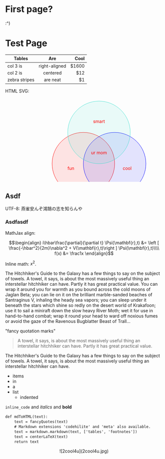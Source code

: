 <!-- regular html comment -->

# First page?

:^)

</div>
<div id="article" class="hyphenate">

# Test Page

| Tables        | Are           | Cool  |
| ------------- |:-------------:| -----:|
| col 3 is      | right-aligned | $1600 |
| col 2 is      | centered      |   $12 |
| zebra stripes | are neat      |    $1 |

HTML SVG:

<center><svg width="600" height="320">
  <circle cx="250" cy="210" r="100" stroke="red" stroke-width="1" fill="red" style="fill-opacity:0.1;"/>
  <circle cx="350" cy="210" r="100" stroke="blue" stroke-width="1" fill="blue" style="fill-opacity:0.1;"/>
  <circle cx="300" cy="110" r="100" stroke="turquoise" stroke-width="1" fill="turquoise" style="fill-opacity:0.1;"/>
  <text x="390" y="230" fill="red" text-anchor="middle">cool</text>
  <text x="300" y="80" fill="red" text-anchor="middle">smart</text>
  <text x="210" y="230" fill="red" text-anchor="middle">fun</text>
  <text x="300" y="180" fill="red" text-anchor="middle">ur mom</text>
</svg></center>

## Asdf

UTF-8: 燕雀安んぞ鴻鵠の志を知らんや

### Asdfasdf

MathJax align:

$$\begin{align}
i\hbar\frac{\partial}{\partial t} \Psi(\mathbf{r},t) &= \left [ \frac{-\hbar^2}{2m}\nabla^2 + V(\mathbf{r},t)\right ] \Psi(\mathbf{r},t)\\\\
f(x) &= \frac1x
\end{align}$$

Inline math: $x^2$.

The Hitchhiker's Guide to the Galaxy has a few things to say on the subject of towels. A towel, it says, is about the most massively useful thing an interstellar hitchhiker can have. Partly it has great practical value. You can wrap it around you for warmth as you bound across the cold moons of Jaglan Beta; you can lie on it on the brilliant marble-sanded beaches of Santraginus V, inhaling the heady sea vapors; you can sleep under it beneath the stars which shine so redly on the desert world of Krakafoon; use it to sail a miniraft down the slow heavy River Moth; wet it for use in hand-to-hand combat; wrap it round your head to ward off noxious fumes or avoid the gaze of the Ravenous Bugblatter Beast of Trall...

"fancy quotation marks"

> A towel, it says, is about the most massively useful thing an interstellar hitchhiker can have. Partly it has great practical value.

The Hitchhiker's Guide to the Galaxy has a few things to say on the subject of towels. A towel, it says, is about the most massively useful thing an interstellar hitchhiker can have.

- items
- in
- a
- list
    - indented

`inline_code` and _italics_ and __bold__

    def mdToHTML(text):
        text = fancyQuotes(text)
        # Markdown extensions 'codehilite' and 'meta' also available.
        text = markdown.markdown(text, ['tables', 'footnotes'])
        text = centerLaTeX(text)
        return text

<center>![2cool4u](2cool4u.jpg)</center>
